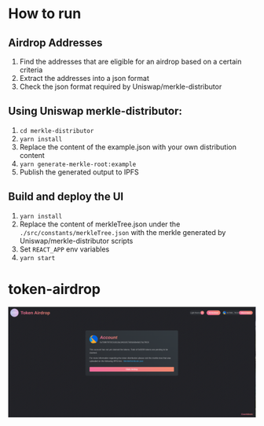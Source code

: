 # How to run

## Airdrop Addresses

1. Find the addresses that are eligible for an airdrop based on a certain criteria
2. Extract the addresses into a json format
3. Check the json format required by Uniswap/merkle-distributor

## Using Uniswap merkle-distributor:

1. `cd merkle-distributor`
2. `yarn install`
3. Replace the content of the example.json with your own distribution content
4. `yarn generate-merkle-root:example`
5. Publish the generated output to IPFS

## Build and deploy the UI

1. `yarn install`
2. Replace the content of merkleTree.json under the `./src/constants/merkleTree.json` with the merkle generated by Uniswap/merkle-distributor scripts
3. Set `REACT_APP` env variables
4. `yarn start`
# token-airdrop

![My Image](token-airdrop-dark.png)

